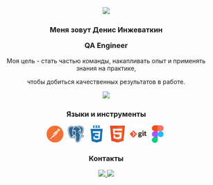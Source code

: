 <div align="center">
  <img src="https://media.giphy.com/media/v1.Y2lkPTc5MGI3NjExNzAzeDljbHg5aTc5czc0eDkycWU0bzFwNXF2Mm1rcTVzNnRta281MyZlcD12MV9pbnRlcm5hbF9naWZfYnlfaWQmY3Q9Zw/NrdTqb3RMub0N2fAIF/giphy.gif" width="100"/>
</div>
<div align="center"><h3>Меня зовут Денис Инжеваткин<p>QA Engineer</p></h3></div>
<div align="center">Моя цель - стать частью команды, накапливать опыт и применять знания на практике, <p>чтобы добиться качественных результатов в работе.</p></div>
<div id="badges" align="center">
  <a href="https://cv.hexlet.io/ru/resumes/3455">
   <img src="https://img.shields.io/badge/My%20CV-blue?style=plastic"/>
  </a>
</div>

<div align="center">
<h3>Языки и инструменты</h3>
</div>
<div align="center">
  <img src="https://github.com/devicons/devicon/blob/master/icons/postman/postman-original.svg"   alt="postman" width="40" height="40"/>&nbsp;
  <img src="https://github.com/devicons/devicon/blob/master/icons/postgresql/postgresql-plain.svg"  alt="postgresql" width="40" height="40"/>&nbsp;
  <img src="https://github.com/devicons/devicon/blob/master/icons/css3/css3-plain-wordmark.svg"   alt="CSS" width="40" height="40"/>&nbsp;
  <img src="https://github.com/devicons/devicon/blob/master/icons/html5/html5-original.svg"  alt="HTML" width="40" height="40"/>&nbsp;
  <img src="https://github.com/devicons/devicon/blob/master/icons/git/git-original-wordmark.svg"  **alt="Git" width="40" height="40"/>
  <img src="https://github.com/devicons/devicon/blob/master/icons/figma/figma-original.svg"  **alt="figma" width="40" height="40"/>
</div>

<div align="center">
<h3>Контакты</h3>
</div>

<div id="badges" align="center">
  <a href="https://t.me/+79176352507">
   <img src="https://img.shields.io/badge/Telegram-blue?style=for-the-badge&logo=telegram&logoColor=white"/>
  </a>
  <a href="mailto:likershik@gmail.com">
  <img src="https://img.shields.io/badge/Mail-red?style=for-the-badge&logo=gmail"/>
  </a>
</div>

